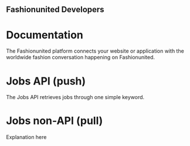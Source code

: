 Fashionunited Developers
------------------------

Documentation
=============
The Fashionunited platform connects your website or application with the worldwide fashion conversation happening on Fashionunited.

Jobs API (push)
===
The Jobs API retrieves jobs through one simple keyword.

Jobs non-API (pull)
=======
Explanation here














<!---
Fashionunited for Websites
==========================
Fashionunited for Websites is a suite of embeddable widgets, buttons, and client-side scripting tools to integrate Fashionunited and display jobs on your website or JavaScript application, including the Universal Job Apply Button, Embedded Jobs, and Embedded Job Timelines.

OAuth
=====
Use our OAuth endpoints to connect users to Fashionunited and send secure, authorized requests to the Fashionunited API.

REST APIs
=========
The REST APIs provides programmatic access to read and write Fashionunited data. Author a new Job, read job data, and more. The REST API identifies Fashionunited applications and users using OAuth; responses are available in XML.

-->
